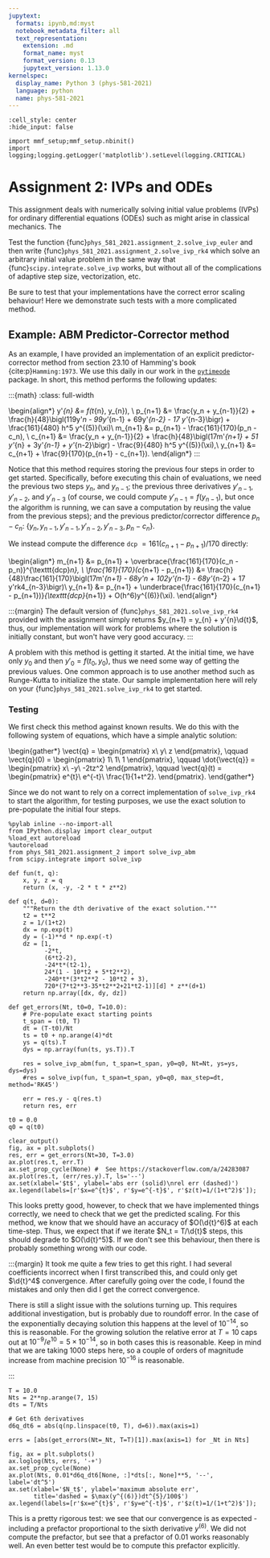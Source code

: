 ```yaml
---
jupytext:
  formats: ipynb,md:myst
  notebook_metadata_filter: all
  text_representation:
    extension: .md
    format_name: myst
    format_version: 0.13
    jupytext_version: 1.13.0
kernelspec:
  display_name: Python 3 (phys-581-2021)
  language: python
  name: phys-581-2021
---
```


```{code-cell}
:cell_style: center
:hide_input: false

import mmf_setup;mmf_setup.nbinit()
import logging;logging.getLogger('matplotlib').setLevel(logging.CRITICAL)
```

# Assignment 2: IVPs and ODEs

This assignment deals with numerically solving initial value problems (IVPs) for
ordinary differential equations (ODEs) such as might arise in classical mechanics.  The 

Test the function {func}`phys_581_2021.assignment_2.solve_ivp_euler` and then write
{func}`phys_581_2021.assignment_2.solve_ivp_rk4` which solve an arbitrary initial value
problem in the same way that {func}`scipy.integrate.solve_ivp` works, but without all of
the complications of adaptive step size, vectorization, etc.

Be sure to test that your implementations have the correct error scaling behaviour!
Here we demonstrate such tests with a more complicated method.

## Example: ABM Predictor-Corrector method
As an example, I have provided an implementation of an explicit predictor-corrector
method from section 23.10 of Hamming's book {cite:p}`Hamming:1973`.  We use this daily
in our work in the [`pytimeode`] package.  In short, this method performs the following
updates:

:::{math}
:class: full-width

\begin{align*}
  y'_{n} &= f(t_{n}, y_{n}), \\
  p_{n+1} &= \frac{y_n + y_{n-1}}{2} 
            + \frac{h}{48}\bigl(119y'_n - 99y'_{n-1} + 69y'_{n-2} - 17 y'_{n-3}\bigr)
            + \frac{161}{480} h^5 y^{(5)}(\xi)\\
  m_{n+1} &= p_{n+1} - \frac{161}{170}(p_n - c_n), \\
  c_{n+1} &= \frac{y_n + y_{n-1}}{2} 
            + \frac{h}{48}\bigl(17m'_{n+1} + 51 y'_{n} + 3y'_{n-1} + y'_{n-2}\bigr)
            - \frac{9}{480} h^5 y^{(5)}(\xi),\\
  y_{n+1} &= c_{n+1} + \frac{9}{170}(p_{n+1} - c_{n+1}).
\end{align*}
:::

Notice that this method requires storing the previous four steps in order to get
started.  Specifically, before executing this chain of evaluations, we need the previous
two steps $y_{n}$, and $y_{n-1}$; the previous three derivatives $y'_{n-1}$,
$y'_{n-2}$, and $y'_{n-3}$ (of course, we could compute $y'_{n-1} = f(y_{n-1})$, but
once the algorithm is running, we can save a computation by reusing the value from the
previous steps); and the previous predictor/corrector difference $p_{n}-c_{n}$:
$\{y_{n}, y_{n-1}, y'_{n-1}, y'_{n-2}, y'_{n-3}, p_{n}-c_{n}\}$.

We instead compute the difference `dcp` $= 161(c_{n+1}-p_{n+1})/170$ directly:

\begin{align*}
  m_{n+1} &= p_{n+1} + \overbrace{\frac{161}{170}(c_n - p_n)}^{\texttt{dcp}_n}, \\
  \frac{161}{170}(c_{n+1} - p_{n+1})  &= 
             \frac{h}{48}\frac{161}{170}\bigl(17m'_{n+1} - 68y'_n + 102y'_{n-1} - 68y'_{n-2} + 17 y'rk4_{n-3}\bigr)\\
  y_{n+1} &= p_{n+1} + \underbrace{\frac{161}{170}(c_{n+1} - p_{n+1})}_{\texttt{dcp}_{n+1}} + O(h^6)y^{(6)}(\xi).
\end{align*}

:::{margin}
The default version of {func}`phys_581_2021.solve_ivp_rk4` provided with the assignment
simply returns $y_{n+1} = y_{n} + y'{n}\d{t}$, thus, our implementation will work for problems where
the solution is initially constant, but won't have very good accuracy. 
:::

A problem with this method is getting it started.  At the initial time, we have only
$y_{0}$ and then $y'_{0} = f(t_0, y_0)$, thus we need some way of getting the previous
values.  One common approach is to use another method such as Runge-Kutta to initialize
the state.  Our sample implementation here will rely on your {func}`phys_581_2021.solve_ivp_rk4` to
get started.

### Testing

We first check this method against known results.  We do this with the following system
of equations, which have a simple analytic solution:

\begin{gather*}
  \vect{q} = \begin{pmatrix}
    x\\
    y\\
    z
  \end{pmatrix}, \qquad
  \vect{q}(0) = \begin{pmatrix}
    1\\
    1\\
    1
  \end{pmatrix}, \qquad
  \dot{\vect{q}} = \begin{pmatrix}
    x\\
    -y\\
    -2tz^2
  \end{pmatrix}, \qquad
  \vect{q}(t) = \begin{pmatrix}
    e^{t}\\
    e^{-t}\\
    \frac{1}{1+t^2}.
  \end{pmatrix}.
\end{gather*}

Since we do not want to rely on a correct implementation of `solve_ivp_rk4` to start
the algorithm, for testing purposes, we use the exact solution to pre-populate the
initial four steps.

```{code-cell}
%pylab inline --no-import-all
from IPython.display import clear_output
%load_ext autoreload
%autoreload
from phys_581_2021.assignment_2 import solve_ivp_abm
from scipy.integrate import solve_ivp

def fun(t, q):
    x, y, z = q
    return (x, -y, -2 * t * z**2)

def q(t, d=0):
    """Return the dth derivative of the exact solution."""
    t2 = t**2
    z = 1/(1+t2)
    dx = np.exp(t)
    dy = (-1)**d * np.exp(-t)
    dz = [1, 
          -2*t,
          (6*t2-2),
          -24*t*(t2-1),
          24*(1 - 10*t2 + 5*t2**2), 
          -240*t*(3*t2**2 - 10*t2 + 3), 
          720*(7*t2**3-35*t2**2+21*t2-1)][d] * z**(d+1)
    return np.array([dx, dy, dz])
    
def get_errors(Nt, t0=0, T=10.0):
    # Pre-populate exact starting points
    t_span = (t0, T)
    dt = (T-t0)/Nt
    ts = t0 + np.arange(4)*dt
    ys = q(ts).T
    dys = np.array(fun(ts, ys.T)).T

    res = solve_ivp_abm(fun, t_span=t_span, y0=q0, Nt=Nt, ys=ys, dys=dys)
    #res = solve_ivp(fun, t_span=t_span, y0=q0, max_step=dt, method='RK45')
    
    err = res.y - q(res.t)
    return res, err

t0 = 0.0
q0 = q(t0)

clear_output()
fig, ax = plt.subplots()
res, err = get_errors(Nt=30, T=3.0)
ax.plot(res.t, err.T)
ax.set_prop_cycle(None) #  See https://stackoverflow.com/a/24283087
ax.plot(res.t, (err/res.y).T, ls='--')
ax.set(xlabel='$t$', ylabel='abs err (solid)\nrel err (dashed)')
ax.legend(labels=[r'$x=e^{t}$', r'$y=e^{-t}$', r'$z(t)=1/(1+t^2)$']);
```

This looks pretty good, however, to check that we have implemented things correctly, we
need to check that we get the predicted scaling.  For this method, we know that we
should have an accuracy of $O(\d{t}^6)$ at each time-step.  Thus, we expect that if we
iterate $N_t = T/\d{t}$ steps, this should degrade to $O(\d{t}^5)$. If we don't see this
behaviour, then there is probably something wrong with our code.

:::{margin}
It took me quite a few tries to get this right.  I had several coefficients incorrect
when I first transcribed this, and could only get $\d{t}^4$ convergence.  After
carefully going over the code, I found the mistakes and only then did I get the correct
convergence.

There is still a slight issue with the solutions turning up.  This requires additional
investigation, but is probably due to roundoff error.  In the case of the exponentially
decaying solution this happens at the level of $10^{-14}$, so this is reasonable.  For
the growing solution the relative error at $T=10$ caps out at $10^{-9}/e^{10} = 5\times
10^{-14}$, so in both cases this is reasonable.  Keep in mind that we are taking 1000
steps here, so a couple of orders of magnitude increase from machine precision
$10^{-16}$ is reasonable.

:::

```{code-cell}
T = 10.0
Nts = 2**np.arange(7, 15)
dts = T/Nts

# Get 6th derivatives
d6q_dt6 = abs(q(np.linspace(t0, T), d=6)).max(axis=1)

errs = [abs(get_errors(Nt=_Nt, T=T)[1]).max(axis=1) for _Nt in Nts]

fig, ax = plt.subplots()
ax.loglog(Nts, errs, '-+')
ax.set_prop_cycle(None)
ax.plot(Nts, 0.01*d6q_dt6[None, :]*dts[:, None]**5, '--', label='dt^5')
ax.set(xlabel='$N_t$', ylabel='maximum absolute err', 
       title='dashed = $\max(y^{(6)})dt^{5}/100$')
ax.legend(labels=[r'$x=e^{t}$', r'$y=e^{-t}$', r'$z(t)=1/(1+t^2)$']);
```

This is a pretty rigorous test: we see that our convergence is as expected - including a
prefactor proportional to the sixth derivative $y^{(6)}$.  We did not compute the
prefactor, but see that a prefactor of 0.01 works reasonably well.  An even better
test would be to compute this prefactor explicitly.

[`pytimeode`]: <https://github.com/forbes-group/pytimeode> "Dynamical evolution of complex systems."
